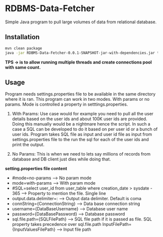 # RDBMS-Data-Fetcher

Simple Java program to pull large volumes of data from relational database.

## Installation

```bash
mvn clean package
java -jar RDBMS-Data-Fetcher-0.0.1-SNAPSHOT-jar-with-dependencies.jar tps=1
```

**TPS -> is to allow running multiple threads and create connections pool with same count.**

## Usage

Program needs settings.properties file to be available in the same directory where it is ran. This program can work in two modes. With params or no params. Mode is controlled  a property in setttings.properties.

1. With Params: Use case would for example you need to pull all the user details based on the user ids and about 100K user ids are provided. Doing this manually would be a nightmare hence the script. In such a case a SQL can be developed to do it based on per user id or a bunch of user ids. Program takes SQL file as input and user id file as input from settings.properties file to the run the sql for each of the user ids and print the output.

2. No Params: This is when we need to lets say millions of records from database and DB client just dies while doing that. 


**setting.properties file content**

* #mode=no-params --> No param mode
* mode=with-params --> With param mode
* #SQL=select user_id from user_table where creation_date > sysdate - 365 --> Property to mention the file. Single line
* output.data.delimiter=: --> Output data delimiter. Default is coma
* connString={ConnectionString} --> Data base connection string
* username={DataBaseUsername} --> Database user name
* password={DataBasePassword} --> Database password
* sql.file.path={SQLFilePath} --> SQL file path if it is passed as file. SQL property takes precedence over sql.file.path
InputFilePath={InputValuesFilePath} --> Input file path
